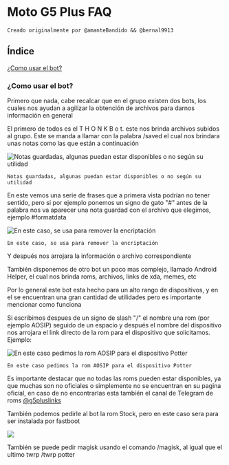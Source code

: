 # Moto G5 Plus FAQ

    Creado originalmente por @amanteBandido && @bernal9913

## Índice

[¿Como usar el bot?](https://github.com/libthis/PotterFAQ/blob/master/README.md#como-usar-el-bot)

### ¿Como usar el bot?

Primero que nada, cabe recalcar que en el grupo existen dos bots, los cuales nos ayudan a agilizar la obtención de archivos para darnos información en general

El primero de todos es el T H O N K B o t. este nos brinda archivos subidos al grupo. Este se manda a llamar con la palabra /saved el cual nos brindara unas notas como las que están a continuación

![Notas guardadas, algunas puedan estar disponibles o no según su utilidad](https://raw.githubusercontent.com/libthis/PotterFAQ/master/img/img1.jpg)

    Notas guardadas, algunas puedan estar disponibles o no según su utilidad 

En este vemos una serie de frases que a primera vista podrían no tener sentido, pero si por ejemplo ponemos un signo de gato "#" antes de la palabra nos va aparecer una nota guardad con el archivo que elegimos, ejemplo #formatdata

![En este caso, se usa para remover la encriptación](https://raw.githubusercontent.com/libthis/PotterFAQ/master/img/img2.jpg)

    En este caso, se usa para remover la encriptación

Y después nos arrojara la información o archivo correspondiente

También disponemos de otro bot un poco mas complejo, llamado Android Helper, el cual nos brinda roms, archivos, links de xda, memes, etc

Por lo general este bot esta hecho para un alto rango de dispositivos, y en el se encuentran una gran cantidad de utilidades pero es importante mencionar como funciona

Si escribimos despues de un signo de slash "/" el nombre una rom (por ejemplo AOSIP) seguido de un espacio y después el nombre del dispositivo nos arrojara el link directo de la rom para el dispositivo que solicitamos. Ejemplo: 

![En este caso pedimos la rom AOSIP para el dispositivo Potter](https://raw.githubusercontent.com/libthis/PotterFAQ/master/img/img3.jpg)

    En este caso pedimos la rom AOSIP para el dispositivo Potter

Es importante destacar que no todas las roms pueden estar disponibles, ya que muchas son no oficiales o simplemente no se encuentran en su pagina oficial, en caso de no encontrarlas esta también el canal de Telegram de roms [@g5pluslinks](https://t.me/g5pluslinks)

También podemos pedirle al bot la rom Stock, pero en este caso sera para ser instalada por fastboot

![](https://raw.githubusercontent.com/libthis/PotterFAQ/master/img/img4.jpg)

También se puede pedir magisk usando el comando /magisk, al igual que el ultimo twrp /twrp potter
